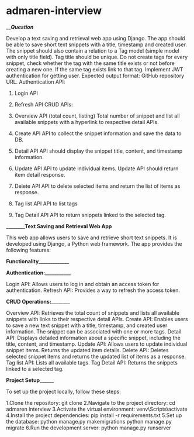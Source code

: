 # admaren-interview

_______________________________________Question_____________________________________

Develop a text saving and retrieval web app using Django. The app should be able to save short text
snippets with a title, timestamp and created user. The snippet should also contain a relation to a Tag
model (simple model with only title field). Tag title should be unique. Do not create tags for every snippet,
check whether the tag with the same title exists or not before creating a new one. If the same tag exists
link to that tag. Implement JWT authentication for getting user.
Expected output format: GitHub repository URL.
Authentication API:
1. Login API
2. Refresh API
CRUD APIs:
1. Overview API (total count, listing)
Total number of snippet and list all available snippets with a hyperlink to respective detail APIs.
2. Create API
API to collect the snippet information and save the data to DB.
3. Detail API
API should display the snippet title, content, and timestamp information.
4. Update API
API to update individual items. Update API should return item detail response.

5. Delete API
API to delete selected items and return the list of items as response.
6. Tag list API
API to list tags
7. Tag Detail API
API to return snippets linked to the selected tag.

______________________________________Text Saving and Retrieval Web App______________________________


This web app allows users to save and retrieve short text snippets. It is developed using Django, a Python web framework. The app provides the following features:

______________________________________Functionality___________________________________________________

______________________________________Authentication:_________________________________________________

Login API: Allows users to log in and obtain an access token for authentication.
Refresh API: Provides a way to refresh the access token.

______________________________________CRUD Operations:______________________________________________

Overview API: Retrieves the total count of snippets and lists all available snippets with links to their respective detail APIs.
Create API: Enables users to save a new text snippet with a title, timestamp, and created user information. The snippet can be associated with one or more tags.
Detail API: Displays detailed information about a specific snippet, including the title, content, and timestamp.
Update API: Allows users to update individual snippet items. Returns the updated item details.
Delete API: Deletes selected snippet items and returns the updated list of items as a response.
Tag list API: Lists all available tags.
Tag Detail API: Returns the snippets linked to a selected tag.

________________________________________Project Setup______________________________________________

To set up the project locally, follow these steps:

1.Clone the repository:
 git clone 
2.Navigate to the project directory:
  cd admaren interview 
3.Activate the virtual environment:
   venv\Scripts\activate
4.Install the project dependencies:
    pip install -r requirements.txt
5.Set up the database:
    python manage.py makemigrations
    python manage.py migrate
6.Run the development server:
    python manage.py runserver
